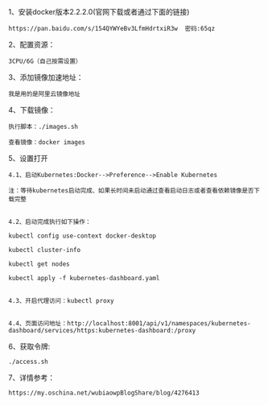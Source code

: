 1、安装docker版本2.2.2.0(官网下载或者通过下面的链接)

    https://pan.baidu.com/s/154QYWYeBv3LfmHdrtxiR3w  密码:65qz

2、配置资源：

    3CPU/6G（自己按需设置）
    
3、添加镜像加速地址：

    我是用的是阿里云镜像地址

4、下载镜像：

    执行脚本：./images.sh

    查看镜像：docker images

5、设置打开

    4.1、启动Kubernetes:Docker-->Preference-->Enable Kubernetes

    注：等待kubernetes启动完成、如果长时间未启动通过查看启动日志或者查看依赖镜像是否下载完整

   
    4.2、启动完成执行如下操作：
   
    kubectl config use-context docker-desktop
   
    kubectl cluster-info
   
    kubectl get nodes
   
    kubectl apply -f kubernetes-dashboard.yaml
   
    
    4.3、开启代理访问：kubectl proxy
  
    
    4.4、页面访问地址：http://localhost:8001/api/v1/namespaces/kubernetes-dashboard/services/https:kubernetes-dashboard:/proxy

6、获取令牌: 

    ./access.sh
    
7、详情参考：

    https://my.oschina.net/wubiaowpBlogShare/blog/4276413